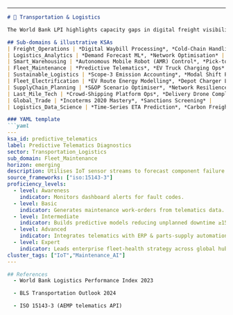 
---

```markdown
# 🚛 Transportation & Logistics

The World Bank LPI highlights capacity gaps in digital freight visibility, while U.S. BLS projects **1.9 million openings yearly** in transport & material‑moving through 2033 :contentReference[oaicite:4]{index=4}.

## Sub‑domains & illustrative KSAs
| Freight_Operations | *Digital Waybill Processing*, *Cold‑Chain Handling* |
| Logistics_Analytics | *Demand Forecast ML*, *Network Optimisation* |
| Smart_Warehousing | *Autonomous Mobile Robot (AMR) Control*, *Pick‑to‑Light Design* |
| Fleet_Maintenance | *Predictive Telematics*, *EV Truck Charging Ops* |
| Sustainable_Logistics | *Scope‑3 Emission Accounting*, *Modal Shift Planning* |
| Fleet_Electrification | *EV Route Energy Modelling*, *Depot Charger Load‑Mgmt* |
| SupplyChain_Planning | *S&OP Scenario Optimiser*, *Network Resilience Analytics* |
| Last_Mile_Tech | *Crowd‑Shipping Platform Ops*, *Delivery Drone Compliance* |
| Global_Trade | *Incoterms 2020 Mastery*, *Sanctions Screening* |
| Logistics_Data_Science | *Time‑Series ETA Prediction*, *Carbon Freight Dashboards* |

### YAML template
```yaml
---
ksa_id: predictive_telematics
label: Predictive Telematics Diagnostics
sector: Transportation_Logistics
sub_domain: Fleet_Maintenance
horizon: emerging
description: Utilises IoT sensor streams to forecast component failure and schedule just‑in‑time repairs for mixed ICE/EV fleets.
source_frameworks: ["iso:15143-3"]
proficiency_levels:
  - level: Awareness
    indicator: Monitors dashboard alerts for fault codes.
  - level: Basic
    indicator: Generates maintenance work‑orders from telematics data.
  - level: Intermediate
    indicator: Builds predictive models reducing unplanned downtime ≥15 %.
  - level: Advanced
    indicator: Integrates telematics with ERP & parts‑supply automation.
  - level: Expert
    indicator: Leads enterprise fleet‑health strategy across global hubs.
cluster_tags: ["IoT","Maintenance_AI"]
---

## References
  - World Bank Logistics Performance Index 2023 

  - BLS Transportation Outlook 2024 

  - ISO 15143‑3 (AEMP telematics API)